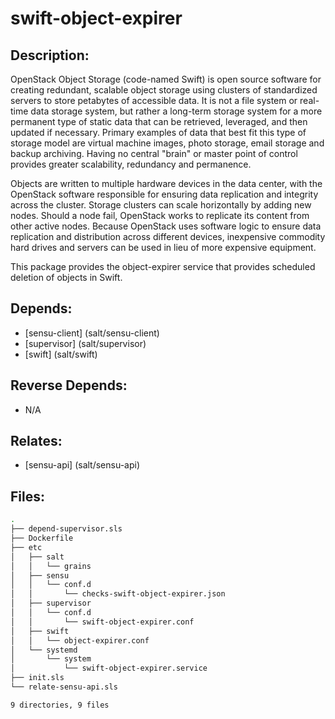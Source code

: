 # swift-object-expirer

## Description:

OpenStack Object Storage (code-named Swift) is open source software for creating redundant, scalable object storage using clusters of standardized servers to store petabytes of accessible data. It is not a file system or real-time data storage system, but rather a long-term storage system for a more permanent type of static data that can be retrieved, leveraged, and then updated if necessary. Primary examples of data that best fit this type of storage model are virtual machine images, photo storage, email storage and backup archiving. Having no central "brain" or master point of control provides greater scalability, redundancy and permanence.

Objects are written to multiple hardware devices in the data center, with the OpenStack software responsible for ensuring data replication and integrity across the cluster. Storage clusters can scale horizontally by adding new nodes. Should a node fail, OpenStack works to replicate its content from other active nodes. Because OpenStack uses software logic to ensure data replication and distribution across different devices, inexpensive commodity hard drives and servers can be used in lieu of more expensive equipment.

This package provides the object-expirer service that provides scheduled deletion of objects in Swift.

## Depends:

  -  [sensu-client] (salt/sensu-client)
  -  [supervisor] (salt/supervisor)
  -  [swift] (salt/swift)

## Reverse Depends:

  -  N/A

## Relates:

  -  [sensu-api] (salt/sensu-api)

## Files:

```bash
.
├── depend-supervisor.sls
├── Dockerfile
├── etc
│   ├── salt
│   │   └── grains
│   ├── sensu
│   │   └── conf.d
│   │       └── checks-swift-object-expirer.json
│   ├── supervisor
│   │   └── conf.d
│   │       └── swift-object-expirer.conf
│   ├── swift
│   │   └── object-expirer.conf
│   └── systemd
│       └── system
│           └── swift-object-expirer.service
├── init.sls
└── relate-sensu-api.sls

9 directories, 9 files
```
